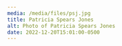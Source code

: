 ```yaml
---
media: /media/files/psj.jpg
title: Patricia Spears Jones
alt: Photo of Patricia Spears Jones
date: 2022-12-20T15:01:00-0500
---
```

